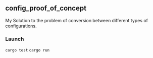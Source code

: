## config_proof_of_concept
My Solution to the problem of conversion between different types of configurations.

### Launch
`cargo test`
`cargo run`
